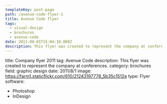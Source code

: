 ```yaml
---
templateKey: post-page
path: /avenue-code-flyer-1
title: Avenue Code flyer
tags:
  - visual-design
  - brochures
  - avenue-code
date: 2011-08-01T15:04:10.000Z
description: This flyer was created to represent the company at conferences.
---
```


title: Company flyer 2011
tag: Avenue Code
description: This flyer was created to represent the company at conferences.
category: brochures
field: graphic design
date: 2011/8/1
image: https://farm1.staticflickr.com/610/21243197778_5b35c1512e
type: Flyer
software:
- Photoshop
- InDesign